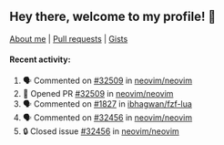 ## Hey there, welcome to my profile! 👋

[About me](https://seandewar.github.io/)
 | [Pull requests](https://github.com/search?p=1&q=author%3Aseandewar+is%3Apr)
 | [Gists](https://gist.github.com/seandewar)

#### Recent activity:

<!--START_SECTION:activity-->
1. 🗣 Commented on [#32509](https://github.com/neovim/neovim/pull/32509#issuecomment-2675271912) in [neovim/neovim](https://github.com/neovim/neovim)
2. 💪 Opened PR [#32509](https://github.com/neovim/neovim/pull/32509) in [neovim/neovim](https://github.com/neovim/neovim)
3. 🗣 Commented on [#1827](https://github.com/ibhagwan/fzf-lua/issues/1827#issuecomment-2661016879) in [ibhagwan/fzf-lua](https://github.com/ibhagwan/fzf-lua)
4. 🗣 Commented on [#32456](https://github.com/neovim/neovim/issues/32456#issuecomment-2661015511) in [neovim/neovim](https://github.com/neovim/neovim)
5. 🔒 Closed issue [#32456](https://github.com/neovim/neovim/issues/32456) in [neovim/neovim](https://github.com/neovim/neovim)
<!--END_SECTION:activity-->
